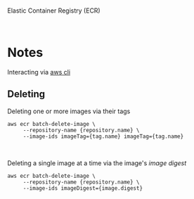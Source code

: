 <br>

Elastic Container Registry (ECR)

<br>

# Notes

Interacting via [aws cli](https://awscli.amazonaws.com/v2/documentation/api/latest/reference/ecr/index.html)


## Deleting

Deleting one or more images via their tags

```shell
aws ecr batch-delete-image \
     --repository-name {repository.name} \
     --image-ids imageTag={tag.name} imageTag={tag.name}
```

<br>

Deleting a single image at a time via the image's _image digest_

```shell
aws ecr batch-delete-image \
     --repository-name {repository.name} \
     --image-ids imageDigest={image.digest}
```


<br>
<br>

<br>
<br>

<br>
<br>

<br>
<br>
